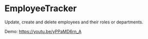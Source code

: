# EmployeeTracker

Update, create and delete employees and their roles or departments.

Demo: https://youtu.be/yPPaMD6rn_A